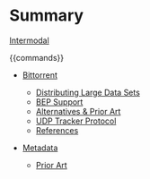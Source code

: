 Summary
=======

[Intermodal](./introduction.md)

{{commands}}

- [Bittorrent](./bittorrent.md)
  - [Distributing Large Data Sets](./bittorrent/distributing-large-data-sets.md)
  - [BEP Support](./bittorrent/bep-support.md)
  - [Alternatives & Prior Art](./bittorrent/prior-art.md)
  - [UDP Tracker Protocol](./bittorrent/udp-tracker-protocol.md)
  - [References](./bittorrent/references.md)

- [Metadata](./metadata.md)
  - [Prior Art](./metadata/prior-art.md)
